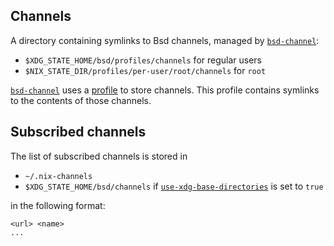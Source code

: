 ## Channels

A directory containing symlinks to Bsd channels, managed by [`bsd-channel`]:

- `$XDG_STATE_HOME/bsd/profiles/channels` for regular users
- `$NIX_STATE_DIR/profiles/per-user/root/channels` for `root`

[`bsd-channel`] uses a [profile](@docroot@/command-ref/files/profiles.md) to store channels.
This profile contains symlinks to the contents of those channels.

## Subscribed channels

The list of subscribed channels is stored in

- `~/.nix-channels`
- `$XDG_STATE_HOME/bsd/channels` if [`use-xdg-base-directories`] is set to `true`

in the following format:

```
<url> <name>
...
```

[`bsd-channel`]: @docroot@/command-ref/bsd-channel.md
[`use-xdg-base-directories`]: @docroot@/command-ref/conf-file.md#conf-use-xdg-base-directories
